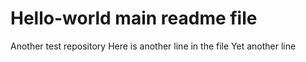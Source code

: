 # Hello-world main readme file
Another test repository
Here is another line in the file
Yet another line
